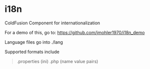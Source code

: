 # i18n
ColdFusion Component for  internationalization

For a demo of this, go to: https://github.com/jmohler1970/i18n_demo


Language files go into ./lang

Supported formats include

> .properties (ini)
> .php (name value pairs)
